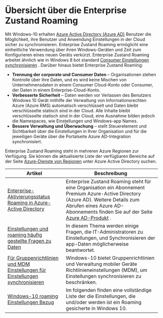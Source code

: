 <properties
    pageTitle="Enterprise Zustand Roaming Übersicht | Microsoft Azure"
    description="Enthält Informationen zur Enterprise Zustand Roaming Einstellungen in Windows-Geräten. Enterprise Zustand Roaming ermöglicht eine einheitliche Verwendung über ihren Windows-Geräten und Zeit zum Konfigurieren eines neuen Geräts verkürzt."
    services="active-directory"
    keywords="Was ist Enterprise Zustand bei Roaming, Enterprise, cloud windows"
    documentationCenter=""
    authors="femila"
    manager="swadhwa"
    editor="curtand"/>

<tags
    ms.service="active-directory"  
    ms.workload="identity"
    ms.tgt_pltfrm="na"
    ms.devlang="na"
    ms.topic="article"
    ms.date="09/27/2016"
    ms.author="femila"/>

# <a name="enterprise-state-roaming-overview"></a>Übersicht über die Enterprise Zustand Roaming

Mit Windows-10 erhalten [Azure Active Directory (Azure AD)](active-directory-whatis.md) Benutzer die Möglichkeit, ihre Benutzer und Anwendung Einstellungen in der Cloud sicher zu synchronisieren. Enterprise Zustand Roaming ermöglicht eine einheitliche Verwendung über ihren Windows-Geräten und Zeit zum Konfigurieren eines neuen Geräts verkürzt. Enterprise Zustand Roaming arbeitet ähnlich wie in Windows 8 bot standard [Consumer Einstellungen synchronisieren](http://windows.microsoft.com/en-US/windows-8/sync-settings-pcs) . Darüber hinaus bietet Enterprise Zustand Roaming:

- **Trennung der corporate und Consumer Daten** – Organisationen stehen Kontrolle über ihre Daten, und es wird keine Mischen von Unternehmensdaten in einem Consumer Cloud-Konto oder Consumer, der Daten in einem Enterprise-Cloud-Konto.
- **Verbesserte Sicherheit** – Daten werden vor Verlassen des Benutzers Windows 10 Gerät mithilfe der Verwaltung von Informationsrechten Azure (Azure RMS) automatisch verschlüsselt und Daten bleibt verschlüsselte statisch sind in der Cloud. Alle Inhalte bleibt verschlüsselte statisch sind in der Cloud, eine Ausnahme bilden jedoch die Namespaces, wie Einstellungen und Windows-app Names.  
- **Bessere Verwaltung und Überwachung** – stellt Steuerelement und Sichtbarkeit über die Einstellungen in Ihrer Organisation und für die jeweiligen Geräte über die Portalseite Azure AD-Integration synchronisiert. 

Enterprise Zustand Roaming steht in mehreren Azure Regionen zur Verfügung. Sie können die aktualisierte Liste der verfügbaren Bereiche auf der Seite [Azure-Dienste von Regionen](https://azure.microsoft.com/regions/#services) unter Azure Active Directory suchen.



| Artikel                                         | Beschreibung                                                                                                                                                                                             |
|--------------------------------------------------|---------------------------------------------------------------------------------------------------------------------------------------------------------------------------------------------------------|
| [Enterprise-Aktivierungsstatus Roaming in Azure-Active Directory](active-directory-windows-enterprise-state-roaming-enable.md) | Enterprise Zustand Roaming steht für eine Organisation ein Abonnement Premium Azure-Active Directory (Azure AD). Weitere Details zum Abrufen eines Azure AD-Abonnements finden Sie auf der Seite [Azure AD-Produkt](https://azure.microsoft.com/services/active-directory) . |
| [Einstellungen und roaming häufig gestellte Fragen zu Daten](active-directory-windows-enterprise-state-roaming-faqs.md)                    | In diesem Thema werden einige Fragen, die IT-Administratoren zu Einstellungen, und Synchronisieren der app-Daten möglicherweise beantwortet.                                                                                                        |
| [Für Gruppenrichtlinien und MDM Einstellungen für Einstellungen synchronisieren](active-directory-windows-enterprise-state-roaming-group-policy-settings.md)  | Windows-10 bietet Gruppenrichtlinien und Verwaltung mobiler Geräte Richtlinieneinstellungen (MDM), um Einstellungen synchronisieren zu beschränken.                                                                                             |
| [Windows-10 roaming Einstellungen Bezug](active-directory-windows-enterprise-state-roaming-windows-settings-reference.md)            | Im folgenden finden eine vollständige Liste der die Einstellungen, die und/oder werden ist ein Roaming gesicherte in Windows 10.                                                                                                |
